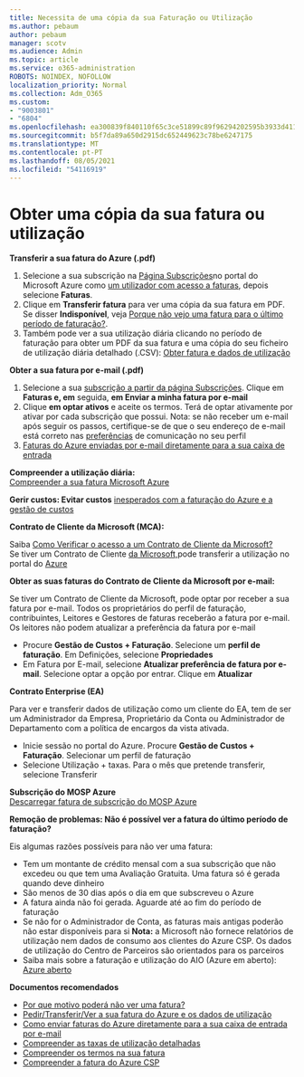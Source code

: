 ```yaml
---
title: Necessita de uma cópia da sua Faturação ou Utilização
ms.author: pebaum
author: pebaum
manager: scotv
ms.audience: Admin
ms.topic: article
ms.service: o365-administration
ROBOTS: NOINDEX, NOFOLLOW
localization_priority: Normal
ms.collection: Adm_O365
ms.custom:
- "9003801"
- "6804"
ms.openlocfilehash: ea300839f840110f65c3ce51899c89f96294202595b3933d411d6f1803fa7e43
ms.sourcegitcommit: b5f7da89a650d2915dc652449623c78be6247175
ms.translationtype: MT
ms.contentlocale: pt-PT
ms.lasthandoff: 08/05/2021
ms.locfileid: "54116919"
---
```

# <a name="get-a-copy-of-your-bill-or-usage"></a>Obter uma cópia da sua fatura ou utilização

**Transferir a sua fatura do Azure (.pdf)**

1. Selecione a sua subscrição na [Página Subscrições](https://portal.azure.com/#blade/Microsoft_Azure_Billing/SubscriptionsBlade)no portal do Microsoft Azure como [um utilizador com acesso a faturas](https://docs.microsoft.com/azure/cost-management-billing/manage/manage-billing-access?WT.mc_id=Portal-Microsoft_Azure_Support), depois selecione **Faturas**.
2. Clique em **Transferir fatura** para ver uma cópia da sua fatura em PDF. Se disser **Indisponível**, veja [Porque não vejo uma fatura para o último período de faturação?](https://docs.microsoft.com/azure/cost-management-billing/manage/download-azure-invoice-daily-usage-date?WT.mc_id=Portal-Microsoft_Azure_Support#noinvoice).
3. Também pode ver a sua utilização diária clicando no período de faturação para obter um PDF da sua fatura e uma cópia do seu ficheiro de utilização diária detalhado (.CSV): [Obter fatura e dados de utilização](https://docs.microsoft.com/azure/cost-management-billing/manage/download-azure-invoice-daily-usage-date?WT.mc_id=Portal-Microsoft_Azure_Support)

**Obter a sua fatura por e-mail (.pdf)**

1. Selecione a sua [subscrição a partir da página Subscrições](https://ms.portal.azure.com/#blade/Microsoft_Azure_Billing/SubscriptionsBlade). Clique em **Faturas e, em** seguida, **em Enviar a minha fatura por e-mail**
2. Clique **em optar ativos** e aceite os termos. Terá de optar ativamente por ativar por cada subscrição que possui. Nota: se não receber um e-mail após seguir os passos, certifique-se de que o seu endereço de e-mail está correto nas [preferências](https://account.windowsazure.com/profile) de comunicação no seu perfil
3. [Faturas do Azure enviadas por e-mail diretamente para a sua caixa de entrada](https://azure.microsoft.com/blog/azure-email-invoices/)

**Compreender a utilização diária:**  
 [Compreender a sua fatura Microsoft Azure](https://docs.microsoft.com/azure/cost-management-billing/understand/review-individual-bill?WT.mc_id=Portal-Microsoft_Azure_Support)  

**Gerir custos: Evitar custos** [inesperados com a faturação do Azure e a gestão de custos](https://docs.microsoft.com/azure/cost-management-billing/manage/getting-started?WT.mc_id=Portal-Microsoft_Azure_Support)  

**Contrato de Cliente da Microsoft (MCA):**

Saiba  [Como Verificar o acesso a um Contrato de Cliente da Microsoft?](https://docs.microsoft.com/azure/cost-management-billing/manage/download-azure-invoice-daily-usage-date?WT.mc_id=Portal-Microsoft_Azure_Support#check-access-to-a-microsoft-customer-agreement)  
Se tiver um Contrato de Cliente [da Microsoft,](https://docs.microsoft.com/azure/cost-management-billing/manage/download-azure-invoice-daily-usage-date?WT.mc_id=Portal-Microsoft_Azure_Support#check-access-to-a-microsoft-customer-agreement)pode transferir a utilização no portal do [Azure](https://portal.azure.com/)

**Obter as suas faturas do Contrato de Cliente da Microsoft por e-mail:**

Se tiver um Contrato de Cliente da Microsoft, pode optar por receber a sua fatura por e-mail. Todos os proprietários do perfil de faturação, contribuintes, Leitores e Gestores de faturas receberão a fatura por e-mail. Os leitores não podem atualizar a preferência da fatura por e-mail

- Procure **Gestão de Custos + Faturação**. Selecione um **perfil de faturação**. Em Definições, selecione **Propriedades**
- Em Fatura por E-mail, selecione **Atualizar preferência de fatura por e-mail**. Selecione optar a opção por entrar. Clique em **Atualizar**

**Contrato Enterprise (EA)**

Para ver e transferir dados de utilização como um cliente do EA, tem de ser um Administrador da Empresa, Proprietário da Conta ou Administrador de Departamento com a política de encargos da vista ativada.

- Inicie sessão no portal do Azure. Procure **Gestão de Custos + Faturação**. Selecionar um perfil de faturação
- Selecione Utilização + taxas. Para o mês que pretende transferir, selecione Transferir

**Subscrição do MOSP Azure**  
[Descarregar fatura de subscrição do MOSP Azure](https://docs.microsoft.com/azure/cost-management-billing/understand/download-azure-invoice?WT.mc_id=Portal-Microsoft_Azure_Support#download-your-mosp-azure-subscription-invoice)

**Remoção de problemas: Não é possível ver a fatura do último período de faturação?**

Eis algumas razões possíveis para não ver uma fatura:

- Tem um montante de crédito mensal com a sua subscrição que não excedeu ou que tem uma Avaliação Gratuita. Uma fatura só é gerada quando deve dinheiro
- São menos de 30 dias após o dia em que subscreveu o Azure
- A fatura ainda não foi gerada. Aguarde até ao fim do período de faturação
- Se não for o Administrador de Conta, as faturas mais antigas poderão não estar disponíveis para si **Nota:** a Microsoft não fornece relatórios de utilização nem dados de consumo aos clientes do Azure CSP. Os dados de utilização do Centro de Parceiros são orientados para os parceiros
- Saiba mais sobre a faturação e utilização do AIO (Azure em aberto): [Azure aberto](https://azure.microsoft.com/offers/ms-azr-0111p/)

**Documentos recomendados**

- [Por que motivo poderá não ver uma fatura?](https://docs.microsoft.com/azure/cost-management-billing/understand/download-azure-invoice?WT.mc_id=Portal-Microsoft_Azure_Support#noinvoice)
- [Pedir/Transferir/Ver a sua fatura do Azure e os dados de utilização](https://docs.microsoft.com/azure/cost-management-billing/manage/download-azure-invoice-daily-usage-date?WT.mc_id=Portal-Microsoft_Azure_Support)
- [Como enviar faturas do Azure diretamente para a sua caixa de entrada por e-mail](https://docs.microsoft.com/azure/cost-management-billing/manage/download-azure-invoice-daily-usage-date?WT.mc_id=Portal-Microsoft_Azure_Support)
- [Compreender as taxas de utilização detalhadas](https://docs.microsoft.com/azure/cost-management-billing/understand/review-individual-bill?WT.mc_id=Portal-Microsoft_Azure_Support#csv)
- [Compreender os termos na sua fatura](https://docs.microsoft.com/azure/cost-management-billing/understand/understand-invoice?WT.mc_id=Portal-Microsoft_Azure_Support)
- [Compreender a fatura do Azure CSP](https://docs.microsoft.com/partner-center/azure-plan-lp?WT.mc_id=Portal-Microsoft_Azure_Support)
